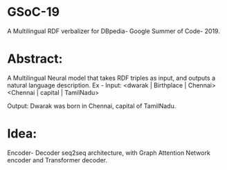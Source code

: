 # GSoC-19
A Multilingual RDF verbalizer for DBpedia- Google Summer of Code- 2019. 

# Abstract: 
A Multilingual Neural model that takes RDF triples as input, 
and outputs a natural language description. 
Ex - 
Input: 
<dwarak | Birthplace | Chennai> 
<Chennai | capital | TamilNadu> 

Output:
Dwarak was born in Chennai, capital of TamilNadu. 

# Idea:
Encoder- Decoder seq2seq architecture, with Graph Attention Network 
encoder and Transformer decoder. 
